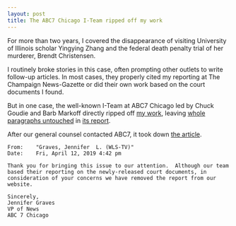 ```yaml
---
layout: post
title: The ABC7 Chicago I-Team ripped off my work
---
```


For more than two years, I covered the disappearance of visiting University of Illinois scholar Yingying Zhang and the federal death penalty trial of her murderer, Brendt Christensen.

I routinely broke stories in this case, often prompting other outlets to write follow-up articles. In most cases, they properly cited my reporting at The Champaign News-Gazette or did their own work based on the court documents I found.

But in one case, the well-known I-Team at ABC7 Chicago led by Chuck Goudie and Barb Markoff directly ripped off [my work](https://www.news-gazette.com/news/christensen-s-lawyers-detail-mental-health-issues-including-homicidal-thoughts/article_72ec95df-a6e1-590c-8943-5a0bf4dc5cd9.html), leaving [whole paragraphs untouched](https://www.diffchecker.com/d9ibom3u) in [its report](https://www.bzigterman.com/images/abc.jpg).

After our general counsel contacted ABC7, it took down [the article](https://abc7chicago.com/5242468/).
```
From:    "Graves, Jennifer  L. (WLS-TV)"
Date:    Fri, April 12, 2019 4:42 pm

Thank you for bringing this issue to our attention.  Although our team based their reporting on the newly-released court documents, in consideration of your concerns we have removed the report from our website.

Sincerely,
Jennifer Graves
VP of News
ABC 7 Chicago
```